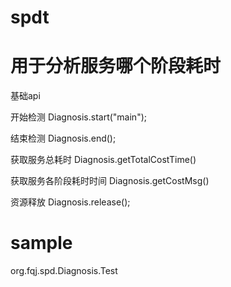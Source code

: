 # spdt


# 用于分析服务哪个阶段耗时

基础api

开始检测
Diagnosis.start("main");  

结束检测
Diagnosis.end(); 


获取服务总耗时
Diagnosis.getTotalCostTime()  

获取服务各阶段耗时时间
Diagnosis.getCostMsg()   

资源释放
Diagnosis.release();


# sample
org.fqj.spd.Diagnosis.Test
